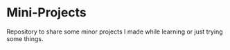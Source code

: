 # Mini-Projects
Repository to share some minor projects I made while learning or just trying some things.

